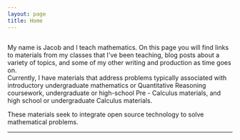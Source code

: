 ```yaml
---
layout: page
title: Home
---
```


![]()

My name is Jacob and I teach mathematics.  On this page you will find links to materials from my classes that I've been teaching, 
blog posts about a variety of topics, and some of my other writing and production as time goes on.  
Currently, I have materials that address problems typically associated with introductory undergraduate mathematics or 
Quantitative Reasoning coursework, undergraduate or high-school Pre - Calculus materials, 
and high school or undergraduate Calculus materials.  

These materials seek to integrate open source technology to solve mathematical problems.

---




